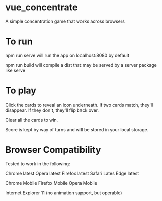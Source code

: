 # vue_concentrate
A simple concentration game that works across browsers


# To run
npm run serve will run the app on localhost:8080 by default

npm run build will compile a dist that may be served by a server package like serve


# To play
Click the cards to reveal an icon underneath. If two cards match, they'll disappear. If they don't, they'll flip back over.

Clear all the cards to win.

Score is kept by way of turns and will be stored in your local storage.

# Browser Compatibility
Tested to work in the following:

Chrome latest
Opera latest
Firefox latest
Safari Lates
Edge latest

Chrome Mobile
Firefox Mobile
Opera Mobile

Internet Explorer 11 (no animation support, but operable)
